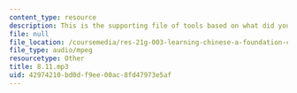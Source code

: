 ```yaml
---
content_type: resource
description: This is the supporting file of tools based on what did you do yesterday.
file: null
file_location: /coursemedia/res-21g-003-learning-chinese-a-foundation-course-in-mandarin-spring-2011/42974210bd0df9ee00ac8fd47973e5af_8.11.mp3
file_type: audio/mpeg
resourcetype: Other
title: 8.11.mp3
uid: 42974210-bd0d-f9ee-00ac-8fd47973e5af
---
```


